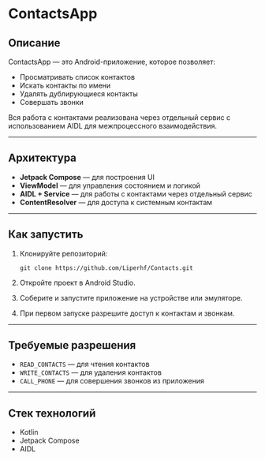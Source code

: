 # ContactsApp



## Описание

ContactsApp — это Android-приложение, которое позволяет:
- Просматривать список контактов
- Искать контакты по имени
- Удалять дублирующиеся контакты
- Совершать звонки

Вся работа с контактами реализована через отдельный сервис с использованием AIDL для межпроцессного взаимодействия.

---

## Архитектура

- **Jetpack Compose** — для построения UI
- **ViewModel** — для управления состоянием и логикой
- **AIDL + Service** — для работы с контактами через отдельный сервис
- **ContentResolver** — для доступа к системным контактам

---

## Как запустить

1. Клонируйте репозиторий:
   ```
   git clone https://github.com/Liperhf/Contacts.git
   ```

2. Откройте проект в Android Studio.

3. Соберите и запустите приложение на устройстве или эмуляторе.

4. При первом запуске разрешите доступ к контактам и звонкам.

---

## Требуемые разрешения

- `READ_CONTACTS` — для чтения контактов
- `WRITE_CONTACTS` — для удаления контактов
- `CALL_PHONE` — для совершения звонков из приложения

---

## Стек технологий

- Kotlin
- Jetpack Compose
- AIDL
